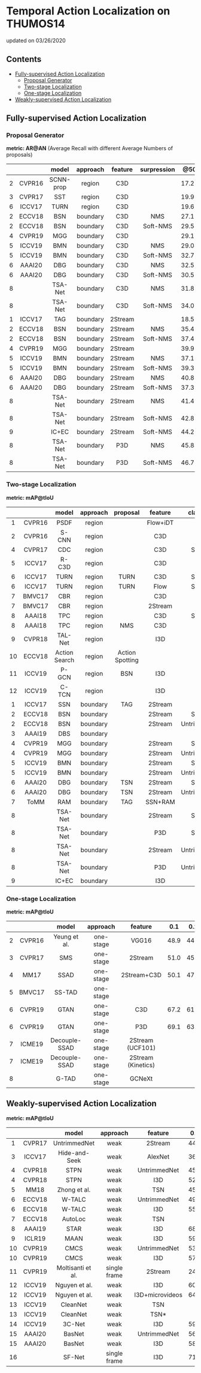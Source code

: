 # Temporal Action Localization on THUMOS14

updated on 03/26/2020

## Contents

* [Fully-supervised Action Localization](#fully-supervised-action-localization)
    * [Proposal Generator](#proposal-generator)
    * [Two-stage Localization](#two-stage-localization)
    * [One-stage Localization](#one-stage-localization)
* [Weakly-supervised Action Localization](#weakly-supervised-action-localization)



## Fully-supervised Action Localization

### Proposal Generator

**metric: AR@AN** (Average Recall with different Average Numbers of proposals)

|   |        |   model   | approach | feature | surpression |  @50  |  @100 |  @200 |  @500 | @1000 |
|:-:|:------:|:---------:|:--------:|:-------:|:-----------:|:-----:|:-----:|:-----:|:-----:|:-----:|
| 2 | CVPR16 | SCNN-prop |  region  |   C3D   |             | 17.22 | 26.17 | 37.01 | 51.57 | 58.20 |
| 3 | CVPR17 |    SST    |  region  |   C3D   |             | 19.90 | 28.36 | 37.90 | 51.58 | 60.27 |
| 6 | ICCV17 |    TURN   |  region  |   C3D   |             | 19.63 | 27.96 | 38.34 | 53.52 | 60.75 |
| 2 | ECCV18 |    BSN    | boundary |   C3D   |     NMS     | 27.19 | 35.38 | 43.61 | 53.77 | 59.50 |
| 2 | ECCV18 |    BSN    | boundary |   C3D   |   Soft-NMS  | 29.58 | 37.38 | 45.55 | 54.67 | 59.48 |
| 4 | CVPR19 |    MGG    | boundary |   C3D   |             | 29.11 | 36.31 | 44.32 | 54.95 | 60.98 |
| 5 | ICCV19 |    BMN    | boundary |   C3D   |     NMS     | 29.04 | 37.72 | 46.79 | 56.07 | 60.96 |
| 5 | ICCV19 |    BMN    | boundary |   C3D   |   Soft-NMS  | 32.73 | 40.68 | 47.86 | 56.42 | 60.44 |
| 6 | AAAI20 |    DBG    | boundary |   C3D   |     NMS     | 32.55 | 41.07 | 48.83 | 57.58 | 59.55 |
| 6 | AAAI20 |    DBG    | boundary |   C3D   |   Soft-NMS  | 30.55 | 38.82 | 46.59 | 56.42 | 62.17 |
| 8 |        |  TSA-Net  | boundary |   C3D   |     NMS     | 31.88 | 40.19 | 46.28 |       |       |
| 8 |        |  TSA-Net  | boundary |   C3D   |   Soft-NMS  | 34.00 | 41.11 | 47.51 |       |       |
| 1 | ICCV17 |    TAG    | boundary | 2Stream |             | 18.55 | 29.00 | 39.61 |       |       |
| 2 | ECCV18 |    BSN    | boundary | 2Stream |     NMS     | 35.41 | 43.55 | 52.23 | 61.35 | 65.10 |
| 2 | ECCV18 |    BSN    | boundary | 2Stream |   Soft-NMS  | 37.46 | 46.06 | 53.21 | 60.64 | 64.52 |
| 4 | CVPR19 |    MGG    | boundary | 2Stream |             | 39.93 | 47.75 | 54.65 | 61.36 | 64.06 |
| 5 | ICCV19 |    BMN    | boundary | 2Stream |     NMS     | 37.15 | 46.75 | 54.84 | 62.19 | 65.22 |
| 5 | ICCV19 |    BMN    | boundary | 2Stream |   Soft-NMS  | 39.36 | 47.72 | 54.70 | 62.07 | 65.49 |
| 6 | AAAI20 |    DBG    | boundary | 2Stream |     NMS     | 40.89 | 49.24 | 55.76 | 61.43 | 61.95 |
| 6 | AAAI20 |    DBG    | boundary | 2Stream |   Soft-NMS  | 37.32 | 46.67 | 54.50 | 62.21 | 66.40 |
| 8 |        |  TSA-Net  | boundary | 2Stream |     NMS     | 41.40 | 48.70 | 53.57 |       |       |
| 8 |        |  TSA-Net  | boundary | 2Stream |   Soft-NMS  | 42.83 | 49.61 | 54.52 |       |       |
| 9 |        |   IC+EC   | boundary | 2Stream |   Soft-NMS  | 44.23 | 50.67 | 55.74 |       |       |
| 8 |        |  TSA-Net  | boundary |   P3D   |     NMS     | 45.84 | 52.29 | 56.17 |       |       |
| 8 |        |  TSA-Net  | boundary |   P3D   |   Soft-NMS  | 46.77 | 53.15 | 57.68 |       |       |


### Two-stage Localization

**metric: mAP@tIoU**

|    |        |     model     | approach |     proposal    |  feature |  classifier  |  0.1 |  0.2 |  0.3 |  0.4 |  0.5 |  0.6 |  0.7 |
|:--:|:------:|:-------------:|:--------:|:---------------:|:--------:|:------------:|:----:|:----:|:----:|:----:|:----:|:----:|:----:|
|  1 | CVPR16 |      PSDF     |  region  |                 | Flow+iDT |      RNN     | 51.4 | 42.6 | 33.6 | 26.1 | 18.8 |      |      |
|  2 | CVPR16 |     S-CNN     |  region  |                 |    C3D   |              | 47.7 | 43.5 | 36.3 | 28.7 | 19.0 |      |      |
|  4 | CVPR17 |      CDC      |  region  |                 |    C3D   |     S-CNN    |      |      | 40.1 | 29.4 | 23.3 | 13.1 |  7.9 |
|  5 | ICCV17 |     R-C3D     |  region  |                 |    C3D   |              | 54.5 | 51.5 | 44.8 | 35.6 | 28.9 |      |      |
|  6 | ICCV17 |      TURN     |  region  |       TURN      |    C3D   |     S-CNN    | 48.8 | 45.5 | 40.3 | 31.5 | 22.5 |      |      |
|  6 | ICCV17 |      TURN     |  region  |       TURN      |   Flow   |     S-CNN    | 54.0 | 50.9 | 44.1 | 34.9 | 25.6 |      |      |
|  7 | BMVC17 |      CBR      |  region  |                 |    C3D   |              | 48.2 | 44.3 | 37.7 | 30.1 | 22.7 | 13.8 |  7.9 |
|  7 | BMVC17 |      CBR      |  region  |                 |  2Stream |              | 60.1 | 56.7 | 50.1 | 41.3 |  31  | 19.1 |  9.9 |
|  8 | AAAI18 |      TPC      |  region  |                 |    C3D   |     S-CNN    |      |      | 41.9 | 32.5 | 25.3 | 14.7 |   9  |
|  8 | AAAI18 |      TPC      |  region  |       NMS       |    C3D   |              |      |      | 44.1 | 37.1 | 28.2 | 20.6 | 12.7 |
|  9 | CVPR18 |    TAL-Net    |  region  |                 |    I3D   |              | 59.8 | 57.1 | 53.2 | 48.5 | 42.8 | 33.8 | 20.8 |
| 10 | ECCV18 | Action Search |  region  | Action Spotting |          |              |      |      | 51.8 | 42.4 | 30.8 | 20.2 | 11.1 |
| 11 | ICCV19 |     P-GCN     |  region  |       BSN       |    I3D   |              | 69.5 | 67.8 | 63.6 | 57.8 | 49.1 |      |      |
| 12 | ICCV19 |     C-TCN     |  region  |                 |    I3D   |              | 72.2 | 71.4 | 68.0 | 62.3 | 52.1 |      |      |
|  1 | ICCV17 |      SSN      | boundary |       TAG       |  2Stream |              | 60.3 | 56.2 | 50.6 | 40.8 | 29.1 |      |      |
|  2 | ECCV18 |      BSN      | boundary |                 |  2Stream |     S-CNN    |      |      | 43.1 | 36.6 | 29.4 | 22.4 | 15.0 |
|  2 | ECCV18 |      BSN      | boundary |                 |  2Stream | UntrimmedNet |      |      | 53.5 | 45.0 | 36.9 | 28.4 | 20.0 |
|  3 | AAAI19 |      DBS      | boundary |                 |          |              | 56.7 | 54.7 | 50.6 | 43.1 | 34.3 | 24.4 | 14.7 |
|  4 | CVPR19 |      MGG      | boundary |                 |  2Stream |     S-CNN    |      |      | 44.9 | 37.8 | 29.9 | 23.6 | 15.8 |
|  4 | CVPR19 |      MGG      | boundary |                 |  2Stream | UntrimmedNet |      |      | 53.9 | 46.8 | 37.4 | 29.5 | 21.3 |
|  5 | ICCV19 |      BMN      | boundary |                 |  2Stream |     S-CNN    |      |      | 45.7 | 40.2 | 32.2 | 24.5 | 17.0 |
|  5 | ICCV19 |      BMN      | boundary |                 |  2Stream | UntrimmedNet |      |      | 56.0 | 47.4 | 38.8 | 29.7 | 20.5 |
|  6 | AAAI20 |      DBG      | boundary |       TSN       |  2Stream |     S-CNN    |      |      | 45.9 | 40.4 | 32.9 | 25.3 | 18.4 |
|  6 | AAAI20 |      DBG      | boundary |       TSN       |  2Stream | UntrimmedNet |      |      | 57.8 | 49.4 | 39.8 | 30.2 | 21.7 |
|  7 |  ToMM  |      RAM      | boundary |       TAG       |  SSN+RAM |              | 65.4 | 63.1 | 58.8 | 52.7 | 43.7 |      |      |
|  8 |        |    TSA-Net    | boundary |                 |  2Stream |     S-CNN    |      |      | 43.7 | 39.2 | 33.1 | 25.2 | 17.1 |
|  8 |        |    TSA-Net    | boundary |                 |    P3D   |     S-CNN    |      |      | 48.3 | 43.7 | 36.6 | 27.8 | 19.4 |
|  8 |        |    TSA-Net    | boundary |                 |  2Stream | UntrimmedNet |      |      | 53.2 | 48.1 | 41.5 | 31.5 | 21.7 |
|  8 |        |    TSA-Net    | boundary |                 |    P3D   | UntrimmedNet |      |      | 61.2 | 55.9 | 46.9 | 36.1 | 25.2 |
|  9 |        |     IC+EC     | boundary |                 |    I3D   |              |      |      | 53.9 | 50.7 | 45.4 | 38.0 | 28.5 |


### One-stage Localization

**metric: mAP@tIoU**

|   |        |     model     |  approach |       feature      |  0.1 |  0.2 |  0.3 |  0.4 |  0.5 |  0.6 |  0.7 |
|:-:|:------:|:-------------:|:---------:|:------------------:|:----:|:----:|:----:|:----:|:----:|:----:|:----:|
| 2 | CVPR16 |  Yeung et al. | one-stage |        VGG16       | 48.9 | 44.0 | 36.0 | 26.4 | 17.1 |      |      |
| 3 | CVPR17 |      SMS      | one-stage |       2Stream      | 51.0 | 45.2 | 36.5 | 27.8 | 17.8 |      |      |
| 4 |  MM17  |      SSAD     | one-stage |     2Stream+C3D    | 50.1 | 47.8 | 43.0 | 35.0 | 24.6 |      |      |
| 5 | BMVC17 |     SS-TAD    | one-stage |                    |      |      | 45.7 |      | 29.2 |      |  9.6 |
| 6 | CVPR19 |      GTAN     | one-stage |         C3D        | 67.2 | 61.1 | 56.9 | 46.5 | 37.9 |      |      |
| 6 | CVPR19 |      GTAN     | one-stage |         P3D        | 69.1 | 63.7 | 57.8 | 47.2 | 38.8 |      |      |
| 7 | ICME19 | Decouple-SSAD | one-stage |  2Stream (UCF101)  |      |      | 49.9 | 44.4 | 35.8 | 24.3 | 13.6 |
| 7 | ICME19 | Decouple-SSAD | one-stage | 2Stream (Kinetics) |      |      | 60.2 | 54.1 | 44.2 | 32.3 | 19.1 |
| 8 |        |     G-TAD     | one-stage |       GCNeXt       |      |      | 54.5 | 47.6 | 40.2 | 30.8 | 23.4 |


## Weakly-supervised Action Localization

**metric: mAP@tIoU**

|    |        |       model       |   approach   |     feature     |  0.1 |  0.2 |  0.3 |  0.4 |  0.5 |  0.6 |  0.7 |
|:--:|:------:|:-----------------:|:------------:|:---------------:|:----:|:----:|:----:|:----:|:----:|:----:|:----:|
|  1 | CVPR17 |    UntrimmedNet   |     weak     |     2Stream     | 44.4 | 37.7 | 28.2 | 21.1 | 13.7 |      |      |
|  3 | ICCV17 |   Hide-and-Seek   |     weak     |     AlexNet     | 36.4 | 27.8 | 19.5 | 12.7 |  6.8 |      |      |
|  4 | CVPR18 |        STPN       |     weak     |   UntrimmedNet  | 45.3 | 38.8 | 31.1 | 23.5 | 16.2 |  9.8 |  5.1 |
|  4 | CVPR18 |        STPN       |     weak     |       I3D       | 52.0 | 44.7 | 35.5 | 25.8 | 16.9 |  9.9 |  4.3 |
|  5 |  MM18  |    Zhong et al.   |     weak     |       TSN       | 45.8 | 39.0 | 31.1 | 22.5 | 15.9 |      |      |
|  6 | ECCV18 |       W-TALC      |     weak     |   UntrimmedNet  | 49.0 | 42.8 | 32.0 | 26.0 | 18.8 |      |  6.2 |
|  6 | ECCV18 |       W-TALC      |     weak     |       I3D       | 55.2 | 49.6 | 40.1 | 31.1 | 22.8 |      |  7.6 |
|  7 | ECCV18 |      AutoLoc      |     weak     |       TSN       |      |      | 35.8 | 29.0 | 21.2 | 13.4 |  5.8 |
|  8 | AAAI19 |        STAR       |     weak     |       I3D       | 68.8 | 60.0 | 48.7 | 34.7 | 23.0 |      |      |
|  9 | ICLR19 |        MAAN       |     weak     |       I3D       | 59.8 | 50.8 | 41.1 | 30.6 | 20.3 | 12.0 |  6.9 |
| 10 | CVPR19 |        CMCS       |     weak     |   UntrimmedNet  | 53.5 | 46.8 | 37.5 | 29.1 | 19.9 | 12.3 |  6.0 |
| 10 | CVPR19 |        CMCS       |     weak     |       I3D       | 57.4 | 50.8 | 41.2 | 32.1 | 23.1 | 15.0 |  7.0 |
| 11 | CVPR19 | Moltisanti et al. | single frame |     2Stream     | 24.3 | 19.9 | 15.9 | 12.5 |  9.0 |      |      |
| 12 | ICCV19 |   Nguyen et al.   |     weak     |       I3D       | 60.4 | 56.0 | 46.6 | 37.5 | 26.8 | 17.6 |  9.0 |
| 12 | ICCV19 |   Nguyen et al.   |     weak     | I3D+microvideos | 64.2 | 59.5 | 49.1 | 38.4 | 27.5 | 17.3 |  8.6 |
| 13 | ICCV19 |      CleanNet     |     weak     |       TSN       |      |      | 36.3 | 30.7 | 22.9 | 13.8 |  5.3 |
| 13 | ICCV19 |      CleanNet     |     weak     |       TSN*      |      |      | 37.0 | 30.9 | 23.9 | 13.9 |  7.1 |
| 14 | ICCV19 |       3C-Net      |     weak     |       I3D       | 59.1 | 53.5 | 44.2 | 34.1 | 26.6 |      |  8.1 |
| 15 | AAAI20 |       BasNet      |     weak     |   UntrimmedNet  | 56.2 | 50.3 | 42.8 | 34.7 | 25.1 | 17.1 |  9.3 |
| 15 | AAAI20 |       BasNet      |     weak     |       I3D       | 58.2 | 52.3 | 44.6 | 36.0 | 27.0 | 18.6 | 10.4 |
| 16 |        |       SF-Net      | single frame |       I3D       | 71.0 | 63.4 | 53.2 | 40.7 | 29.3 | 18.4 |  9.6 |
